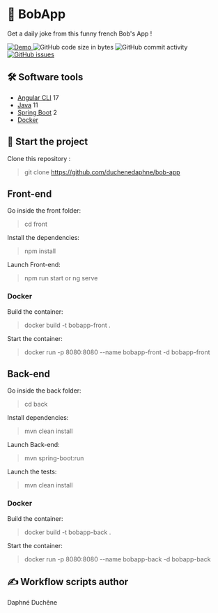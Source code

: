 # 🤣 BobApp

Get a daily joke from this funny french Bob's App !

<p>
    <a href="https://github.com/duchenedaphne/bob-app/actions/workflows/github-actions-demo.yml">
        <img src="https://github.com/duchenedaphne/bob-app/actions/workflows/github-actions-demo.yml/badge.svg" alt="Demo" style="max-width: 100%;">
    </a>
    <img src="https://img.shields.io/github/languages/code-size/duchenedaphne/bob-app" alt="GitHub code size in bytes">
    <img src="https://img.shields.io/github/commit-activity/w/duchenedaphne/bob-app" alt="GitHub commit activity">
    <a href="https://github.com/duchenedaphne/bob-app/issues">
        <img src="https://img.shields.io/github/issues/duchenedaphne/bob-app" alt="GitHub issues">
    </a>
</p>

## 🛠 Software tools

- [Angular CLI](https://github.com/angular/angular-cli) 17
- [Java](https://www.oracle.com/java/technologies/downloads/) 11
- [Spring Boot](https://start.spring.io/;) 2
- [Docker](https://www.docker.com/products/docker-desktop/)

## 🛴 Start the project

Clone this repository :
> git clone https://github.com/duchenedaphne/bob-app

## Front-end 

Go inside the front folder:

> cd front

Install the dependencies:

> npm install

Launch Front-end:

> npm run start
or
> ng serve

### Docker

Build the container:

> docker build -t bobapp-front .  

Start the container:

> docker run -p 8080:8080 --name bobapp-front -d bobapp-front

## Back-end

Go inside the back folder:

> cd back

Install dependencies:

> mvn clean install

Launch Back-end:

>  mvn spring-boot:run

Launch the tests:

> mvn clean install

### Docker

Build the container:

> docker build -t bobapp-back .  

Start the container:

> docker run -p 8080:8080 --name bobapp-back -d bobapp-back 

## ✍ Workflow scripts author
Daphné Duchêne